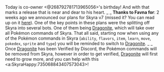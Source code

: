 Today is co-owner <@268792781713965056>'s birthday! And with that marks a release that is near and dear to his heart.
_ _
**Thanks to Favna for**:
2 weeks ago we announced our plans for Skyra v7 (missed it? You can read up on it [here](https://skyra.notion.site/Skyra-v7-922ba06004654142a7b63347a92513a8)). One of the key points in these plans were the splitting off Skyra into several bots. One of them being [Dragonite](https://top.gg/bot/931264626614763530), which will take over all Pokémon commands of Skyra.
That all said, starting now when using any of the Pokémon commands in Skyra (`ability`, `flavors`, `item`, `learn`, `move`, `pokedex`, `sprite` and `type`) you will be reminded to switch to [Dragonite](https://top.gg/bot/931264626614763530).
_ _
Once [Dragonite](https://top.gg/bot/931264626614763530) has been Verified by Discord, the Pokémon commands will be removed from Skyra, however in order to get verified, [Dragonite](https://top.gg/bot/931264626614763530) will first need to grow more, and you can help with this <a:SkyraHappy:735068843407573043>!